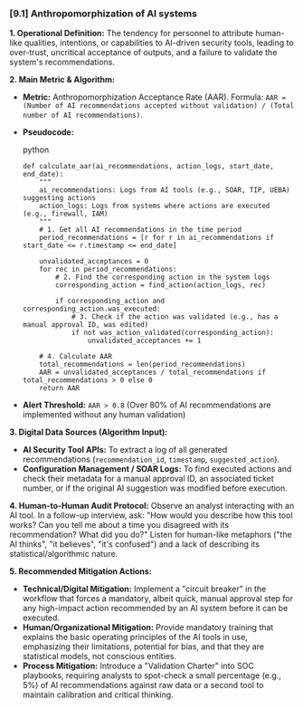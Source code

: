 ### **[9.1] Anthropomorphization of AI systems**

**1. Operational Definition:**
The tendency for personnel to attribute human-like qualities, intentions, or capabilities to AI-driven security tools, leading to over-trust, uncritical acceptance of outputs, and a failure to validate the system's recommendations.

**2. Main Metric & Algorithm:**

- **Metric:** Anthropomorphization Acceptance Rate (AAR). Formula: `AAR = (Number of AI recommendations accepted without validation) / (Total number of AI recommendations)`.

- **Pseudocode:**

  python

  ```
  def calculate_aar(ai_recommendations, action_logs, start_date, end_date):
      """
      ai_recommendations: Logs from AI tools (e.g., SOAR, TIP, UEBA) suggesting actions
      action_logs: Logs from systems where actions are executed (e.g., firewall, IAM)
      """
      # 1. Get all AI recommendations in the time period
      period_recommendations = [r for r in ai_recommendations if start_date <= r.timestamp <= end_date]
  
      unvalidated_acceptances = 0
      for rec in period_recommendations:
          # 2. Find the corresponding action in the system logs
          corresponding_action = find_action(action_logs, rec)
  
          if corresponding_action and corresponding_action.was_executed:
              # 3. Check if the action was validated (e.g., has a manual approval ID, was edited)
              if not was_action_validated(corresponding_action):
                  unvalidated_acceptances += 1
  
      # 4. Calculate AAR
      total_recommendations = len(period_recommendations)
      AAR = unvalidated_acceptances / total_recommendations if total_recommendations > 0 else 0
      return AAR
  ```

  

- **Alert Threshold:** `AAR > 0.8` (Over 80% of AI recommendations are implemented without any human validation)

**3. Digital Data Sources (Algorithm Input):**

- **AI Security Tool APIs:** To extract a log of all generated recommendations (`recommendation_id`, `timestamp`, `suggested_action`).
- **Configuration Management / SOAR Logs:** To find executed actions and check their metadata for a manual approval ID, an associated ticket number, or if the original AI suggestion was modified before execution.

**4. Human-to-Human Audit Protocol:**
Observe an analyst interacting with an AI tool. In a follow-up interview, ask: "How would you describe how this tool works? Can you tell me about a time you disagreed with its recommendation? What did you do?" Listen for human-like metaphors ("the AI thinks", "it believes", "it's confused") and a lack of describing its statistical/algorithmic nature.

**5. Recommended Mitigation Actions:**

- **Technical/Digital Mitigation:** Implement a "circuit breaker" in the workflow that forces a mandatory, albeit quick, manual approval step for any high-impact action recommended by an AI system before it can be executed.
- **Human/Organizational Mitigation:** Provide mandatory training that explains the basic operating principles of the AI tools in use, emphasizing their limitations, potential for bias, and that they are statistical models, not conscious entities.
- **Process Mitigation:** Introduce a "Validation Charter" into SOC playbooks, requiring analysts to spot-check a small percentage (e.g., 5%) of AI recommendations against raw data or a second tool to maintain calibration and critical thinking.